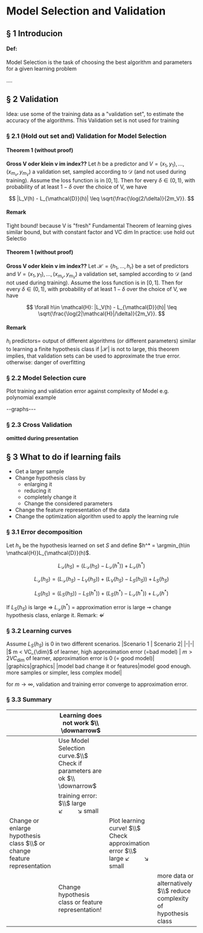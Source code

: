 
# Model Selection and Validation
## § 1 Introducion

#### Def:
Model Selection is the task of choosing the best algorithm and parameters for a given learning problem

....

## § 2 Validation
Idea: use some of the training data as a "validation set", to estimate the accuracy of the algorithms. This Validation set is not used for training

### § 2.1 (Hold out set and) Validation for Model Selection
#### Theorem 1 (without proof)
**Gross V oder klein v im index??**
Let $h$ be a predictor and $V = (x_1,y_1), \ldots, (x_{m_v}, y_{m_V})$ a validation set, sampled according to $\mathcal{D}$ (and not used during training).
Assume the loss function is in $[0,1]$. Then for every $\delta \in (0,1)$, with probability of at least $1-\delta$ over the choice of V, we have

$$
|L_V(h) - L_{\mathcal{D}}(h)| \leq \sqrt{\frac{\log(2/\delta)}{2m_V}}.
$$

#### Remark
Tight bound! because V is "fresh"
Fundamental Theorem of learning gives similar bound, but with constant factor and VC dim
In practice: use hold out Selectio

#### Theorem 1 (without proof)
**Gross V oder klein v im index??**
Let $\mathcal{H}=\{h_1, \ldots, h_r\}$ be a set of predictors and $V = (x_1,y_1), \ldots, (x_{m_v}, y_{m_V})$ a validation set, sampled according to $\mathcal{D}$ (and not used during training).
Assume the loss function is in $[0,1]$. Then for every $\delta \in (0,1)$, with probability of at least $1-\delta$ over the choice of V, we have

$$
\forall h\in \mathcal{H}: |L_V(h) - L_{\mathcal{D}}(h)| \leq \sqrt{\frac{\log(2|\mathcal{H}|/\delta)}{2m_V}}.
$$
#### Remark
$h_i$ predictors= output of different algorithms (or different parameters)
similar to learning a finite hypothesis class
if $|\mathcal{H}|$ is not to large, this theorem implies, that validation sets can be used to approximate the true error. otherwise: danger of overfitting

### § 2.2 Model Selection cure
Plot training and validation error against complexity of Model
e.g. polynomial example

--graphs---

### § 2.3 Cross Validation
**omitted during presentation**

## § 3 What to do if learning fails
- Get a larger sample
- Change hypothesis class by
  - enlarging it
  - reducing it
  - completely change it
  - Change the considered parameters
- Change the feature representation of the data
- Change the optimization algorithm used to apply the learning rule

### § 3.1 Error decomposition
Let $h_s$ be the hypothesis learned on set $S$ and define $h^* = \argmin_{h\in \mathcal{H}}L_{\mathcal{D}}(h)$.

$$
L_{\mathcal{D}}(h_S) =
( L_{\mathcal{D}}(h_S) - L_{\mathcal{D}}(h^* )) + L_{\mathcal{D}}(h^* )
$$

$$
L_{\mathcal{D}}(h_S) =
( L_{\mathcal{D}}(h_S) - L_{V}(h_S )) + ( L_{V}(h_S )- L_{S}(h_S )) + L_{S}(h_S )
$$

$$
L_{S}(h_S) =
( L_{S}(h_S )) - L_{S}(h^* )) + (L_{S}(h^* ) - L_{\mathcal{D}}(h^* )) + L_{\mathcal{D}}(h^* )
$$

If $L_{S}(h_S)$ is large $\Rightarrow$ $L_{\mathcal{D}}(h^* )$ = approximation error is large
$\rightsquigarrow$ change hypothesis class, enlarge it.
Remark: $\nLeftarrow$

### § 3.2 Learning curves
Assume $L_S(h_S)$ is 0 in two different scenarios.
|Scenario 1 | Scenario 2|
|-|-|
|$ m < VC_{\dim}$ of learner, high approximation error (=bad model) | $m> 2VC_{\dim}$ of learner, approximation error is 0 (= good model)|
|graphics|graphics|
|model bad change it or features|model good enough. more samples or simpler, less complex model|

for $m \to \infty$, validation and training error converge to approximation error.

### § 3.3 Summary
||Learning does not work $\\ \downarrow$|||
|-|-|-|-|
||Use Model Selection curve.$\\$ Check if parameters are ok $\\ \downarrow$|||
||training error: $\\$ large $\swarrow \quad \quad \searrow$ small |||
|Change or enlarge hypothesis class $\\$ or change feature representation||Plot learning curve! $\\$ Check approximation error $\\$ large $\swarrow \quad \quad \searrow$ small
||Change hypothesis class or feature representation!||more data or alternatively $\\$ reduce complexity of hypothesis class|
